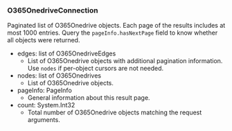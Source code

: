 ### O365OnedriveConnection
Paginated list of O365Onedrive objects. Each page of the results includes at most 1000 entries. Query the `pageInfo.hasNextPage` field to know whether all objects were returned.

- edges: list of O365OnedriveEdges
  - List of O365Onedrive objects with additional pagination information. Use `nodes` if per-object cursors are not needed.
- nodes: list of O365Onedrives
  - List of O365Onedrive objects.
- pageInfo: PageInfo
  - General information about this result page.
- count: System.Int32
  - Total number of O365Onedrive objects matching the request arguments.
